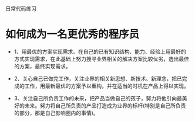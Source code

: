 日常代码练习


# 如何成为一名更优秀的程序员

- 1、用最优的方案实现需求。在自己的已有知识结构、能力、经验上用最好的方式实现需求，在此基础上努力搜寻业界相关的解决方案比较优劣，选出最佳的方案，最终实现需求。

- 2、关心自己已做完工作，关注业界的相关新思想、新技术、新理念，把已完成的工作，用最新最优的方案予以重构，并在适当的时机在产品上得以实现。

- 3、关注自己所负责工作的未来，把产品当做自己的孩子，努力将他引向最美好的未来。努力将自己所负责的产品打造成为业界的标杆(特别是自己所负责的部分，那是自己影响圈内的事情)。



